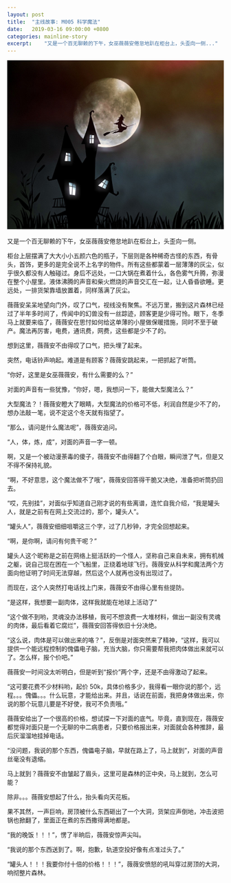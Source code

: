 ```yaml
---
layout: post
title:  "主线故事: M005 科学魔法"
date:   2019-03-16 09:00:00 +0800
categories: mainline-story
excerpt:    "又是一个百无聊赖的下午，女巫薇薇安倦怠地趴在柜台上，头歪向一侧..."
---
```


![title-image](/assets/witchs-house.jpg)

又是一个百无聊赖的下午，女巫薇薇安倦怠地趴在柜台上，头歪向一侧。

柜台上层摆满了大大小小五颜六色的瓶子，下层则是各种稀奇古怪的东西，有骨头，首饰，更多的是完全说不上名字的物件。所有这些都蒙着一层薄薄的灰尘，似乎很久都没有人触碰过。身后不远处，一口大锅在煮着什么，各色雾气升腾，弥漫在整个小屋里。液体沸腾的声音和柴火燃烧的声音交汇在一起，让人昏昏欲睡。更远处，一排货架靠墙放置着，同样落满了灰尘。

薇薇安呆呆地望向门外，叹了口气，视线没有聚焦。不远万里，搬到这片森林已经过了半年多时间了，传闻中的幻兽没有一丝踪迹，顾客更是少得可怜。眼下，冬季马上就要来临了，薇薇安在思忖如何给这单薄的小屋做保暖措施，同时不至于破产。魔法再厉害，电费，通讯费，网费，这些都是少不了的。

想到这里，薇薇安不由得叹了口气，把头埋了起来。

突然，电话铃声响起。难道是有顾客？薇薇安跳起来，一把抓起了听筒。

“你好，这里是女巫薇薇安，有什么需要的么？”

对面的声音有一些犹豫，“你好，嗯，我想问一下，能做大型魔法么？”

大型魔法？！薇薇安瞪大了眼睛，大型魔法的价格可不低，利润自然是少不了的，想办法敲一笔，说不定这个冬天就有指望了。

“那么，请问是什么魔法呢”，薇薇安追问。

“人，体，炼，成”，对面的声音一字一顿。

啊，又是一个被动漫荼毒的傻子，薇薇安不由得翻了个白眼，瞬间泄了气，但是又不得不保持礼貌。

“啊，不好意思，这个魔法做不了哦”，薇薇安回答得干脆又决绝，准备把听筒扔回去。

“哎，先别挂”，对面似乎知道自己刚才说的有些离谱，连忙自我介绍，“我是罐头人，就是之前有在网上交流过的，那个，罐头人”。

“罐头人”，薇薇安细细咀嚼这三个字，过了几秒钟，才完全回想起来。

“啊，是你啊，请问有何贵干呢？”

罐头人这个昵称是之前在网络上挺活跃的一个怪人，坚称自己来自未来，拥有机械之躯，说自己现在困在一个飞船里，正绕着地球飞行。薇薇安从科学和魔法两个方面向他证明了时间无法穿越，然后这个人就再也没有出现过了。

而现在，这个人突然打电话找上门来，薇薇安不由得心里有些提防。

“是这样，我想要一副肉体，这样我就能在地球上活动了”

“这个做不到哟，灵魂没办法移植，我可不想浪费一大堆材料，做出一副没有灵魂的肉体，最后看着它腐烂”，薇薇安回答得依旧十分决绝。

“这么说，肉体是可以做出来的咯？”，反倒是对面突然来了精神，“这样，我可以提供一个能远程控制的傀儡电子脑，充当大脑，你只需要帮我把肉体做出来就可以了。怎么样，报个价吧。”

薇薇安一时间没太听明白，但是听到“报价”两个字，还是不由得激动了起来。

“这可要花费不少材料哟，起价 50k，具体价格多少，我得看一眼你说的那个，远程。。。傀儡。。。什么玩意，才能给出来。并且，话说在前面，我把身体做出来，你说的那个玩意儿要是不好使，我可不负责哦。”

薇薇安给出了一个很高的价格，想试探一下对面的底气。毕竟，直到现在，薇薇安都觉得对面只是一个无聊的中二病患者，只要价格报出来，对面就会各种推辞，最后灰溜溜地挂掉电话。

“没问题，我说的那个东西，傀儡电子脑，早就在路上了，马上就到”，对面的声音丝毫没有退缩。

马上就到？薇薇安不由皱起了眉头，这里可是森林的正中央，马上就到，怎么可能？

除非。。。薇薇安想起了什么，抬头看向天花板。

果不其然，一声巨响，房顶被什么东西砸出了一个大洞，货架应声倒地，冲击波把锅也掀翻了，里面正在煮的东西撒得满地都是。

“我的晚饭！！！”，愣了半晌后，薇薇安惊声尖叫。

“我说的那个东西送到了。啊，抱歉，轨道空投好像有点准过头了。”

“罐头人！！！我要你付十倍的价格！！！”，薇薇安愤怒的吼叫穿过房顶的大洞，响彻整片森林。​